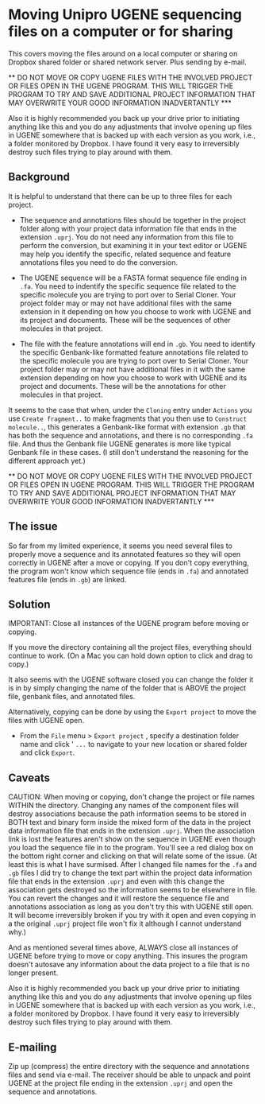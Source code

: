 # Moving Unipro UGENE sequencing files on a computer or for sharing

This covers moving the files around on a local computer or sharing on Dropbox shared folder or shared network server. Plus sending by e-mail.

** DO NOT MOVE OR COPY UGENE FILES WITH THE INVOLVED PROJECT OR FILES OPEN IN THE UGENE PROGRAM. THIS WILL TRIGGER THE PROGRAM TO TRY AND SAVE ADDITIONAL PROJECT INFORMATION THAT MAY OVERWRITE YOUR GOOD INFORMATION INADVERTANTLY ***

Also it is highly recommended you back up your drive prior to initiating anything like this and you do any adjustments that involve opening up files in UGENE somewhere that is backed up with each version as you work, i.e., a folder monitored by Dropbox. I have found it very easy to irreversibly destroy such files trying to play around with them.


## Background

It is helpful to understand that there can be up to three files for each project.

- The sequence and annotations files should be together in the project folder along with your project data information file that ends in the extension `.uprj`. You do not need any information from this file to perform the conversion, but examining it in your text editor or UGENE may help you identify the specific, related sequence and feature annotations files you need to do the conversion.

- The UGENE sequence will be a FASTA format sequence file ending in `.fa`. You need to indentify the specific sequence file related to the specific molecule you are trying to port over to Serial Cloner. Your project folder may or may not have additional files with the same extension in it depending on how you choose to work with UGENE and its project and documents. These will be the sequences of other molecules in that project.

- The file with the feature annotations will end in `.gb`. You need to identify the specific Genbank-like formatted feature annotations file related to the specific molecule you are trying to port over to Serial Cloner. Your project folder may or may not have additional files in it with the same extension depending on how you choose to work with UGENE and its project and documents. These will be the annotations for other molecules in that project.


It seems to the case that when, under the `Cloning` entry under `Actions` you use `Create fragment..` to make fragments that you then use to `Construct molecule..`, this generates a Genbank-like format with extension `.gb` that has both the sequence and annotations, and there is no corresponding `.fa` file. And thus the Genbank file UGENE generates is more like typical Genbank file in these cases. (I still don't understand the reasoning for the different approach yet.)

** DO NOT MOVE OR COPY UGENE FILES WITH THE INVOLVED PROJECT OR FILES OPEN IN UGENE PROGRAM. THIS WILL TRIGGER THE PROGRAM TO TRY AND SAVE ADDITIONAL PROJECT INFORMATION THAT MAY OVERWRITE YOUR GOOD INFORMATION INADVERTANTLY ***


## The issue

So far from my limited experience, it seems you need several files to properly move a sequence and its annotated features so they will open correctly in UGENE after a move or copying. If you don't copy everything, the program won't know which sequence file (ends in `.fa`) and annotated features file (ends in `.gb`) are linked.


## Solution
IMPORTANT: Close all instances of the UGENE program before moving or copying.

If you move the directory containing all the project files, everything should continue to work. (On a Mac you can hold down option to click and drag to copy.)

It also seems with the UGENE software closed you can change the folder it is in by simply changing the name of the folder that is ABOVE the project file, genbank files, and annotated files.

Alternatively, copying can be done by using the `Export project` to move the files with UGENE open.

- From the `File` menu > `Export project` , specify a destination folder name and click ' `...` to navigate to your new location or shared folder and click `Export`.



## Caveats

CAUTION: When moving or copying, don't change the project or file names WITHIN the directory.
Changing any names of the component files will destroy associations because the path information seems to be stored in BOTH text and binary form inside the mixed form of the data in the project data information file that ends in the extension `.uprj`. When the association link is lost the features aren't show on the sequence in UGENE even though you load the sequence file in to the program. You'll see a red dialog box on the bottom right corner and clicking on that will relate some of the issue. (At least this is what I have surmised. After I changed file names for the `.fa` and `.gb` files I did try to change the text part within the project data information file that ends in the extension `.uprj` and even with this change the association gets destroyed so the information seems to be elsewhere in file. You can revert the changes and it will restore the sequence file and annotations association as long as you don't try this with UGENE still open. It will become irreversibly broken if you try with it open and even copying in a the original `.uprj` project file won't fix it although I cannot understand why.)

And as mentioned several times above, ALWAYS close all instances of UGENE before trying to move or copy anything. This insures the program doesn't autosave any information about the data project to a file that is no longer present.

Also it is highly recommended you back up your drive prior to initiating anything like this and you do any adjustments that involve opening up files in UGENE somewhere that is backed up with each version as you work, i.e., a folder monitored by Dropbox. I have found it very easy to irreversibly destroy such files trying to play around with them.


## E-mailing

Zip up (compress) the entire directory with the sequence and annotations files and send via e-mail. The receiver should be able to unpack and point UGENE at the project file ending in the extension `.uprj` and open the sequence and annotations.


